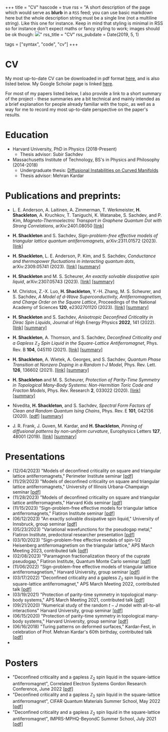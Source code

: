+++
title = "CV"
hascode = true
rss = "A short description of the page which would serve as **blurb** in a `RSS` feed; you can use basic markdown here but the whole description string must be a single line (not a multiline string). Like this one for instance. Keep in mind that styling is minimal in RSS so for instance don't expect maths or fancy styling to work; images should be ok though: ![](https://upload.wikimedia.org/wikipedia/en/b/b0/Rick_and_Morty_characters.jpg)"
rss_title = "CV"
rss_pubdate = Date(2019, 5, 1)

tags = ["syntax", "code", "cv"]
+++

# CV

My most up-to-date CV can be downloaded in pdf format [here](/pdfs/henryShackletonCV.pdf), and is also listed below. My Google Scholar page is linked [here](https://scholar.google.com/citations?user=VO6t9ZQAAAAJ&hl=en).

For most of my papers listed below, I also provide a link to a short summary of the project - these summaries are a bit technical and mainly intended as a brief explanation for people already familiar with the topic, as well as a way for me to record my most up-to-date perspective on the paper's results.

# Education    
* Harvard University, PhD in Physics (2018-Present) 
  * Thesis advisor: Subir Sachdev
* Massachusetts Institute of Technology, BS's in Physics and Philosophy (2014-2018)         
  * Undergraduate thesis: [Diffusional Instabilities on Curved Manifolds](https://dspace.mit.edu/handle/1721.1/120212)
  * Thesis advisor: Mehran Kardar  
# Publications and preprints:     

- L. E. Anderson, A. Laitinen, A. Zimmerman, T. Werkmeister, **H. Shackleton**, A. Kruchkov, T. Taniguchi, K. Watanabe, S. Sachdev, and P. Kim, *Magneto-Thermoelectric Transport in Graphene Quantum Dot with Strong Correlations*, arXiv:2401.08050 [[link]](https://arxiv.org/abs/2401.08050)
- **H. Shackleton** and S. Sachdev, *Sign-problem-free effective models of triangular lattice quantum antiferromagnets*, arXiv:2311.01572 (2023). [[link]](https://arxiv.org/abs/2311.01572)

- **H. Shackleton**, L. E. Anderson, P. Kim, and S. Sachdev, *Conductance and thermopower fluctuations in interacting quantum dots*, arXiv:2309.05741 (2023). [[link]](https://doi.org/10.48550/arXiv.2309.05741) [[summary]](/papers/graphenetheory)

- **H. Shackleton** and M. S. Scheurer, *An exactly solvable dissipative spin liquid*, arXiv:2307.05743 (2023). [[link]](https://doi.org/10.48550/arXiv.2307.05743) [[summary]](/papers/bilayer)

- M. Christos, Z.-X. Luo, **H. Shackleton**, Y.-H. Zhang, M. S. Scheurer, and S. Sachdev, *A Model of d-Wave Superconductivity, Antiferromagnetism, and Charge Order on the Square Lattice*, Proceedings of the National Academy of Sciences **120**, e2302701120 (2023). [[link]](https://doi.org/10.1073/pnas.2302701120) [[summary]](/papers/ancilla)

- **H. Shackleton** and S. Sachdev, *Anisotropic Deconfined Criticality in Dirac Spin Liquids*, Journal of High Energy Physics **2022**, 141 (2022). [[link]](https://doi.org/10.1007/JHEP07(2022)141) [[summary]](/papers/dqcp2) 

- **H. Shackleton**, A. Thomson, and S. Sachdev, *Deconfined Criticality and a Gapless $\mathbb{Z}_2$ Spin Liquid in the Square-Lattice Antiferromagnet*, Phys. Rev. B **104**, 045110 (2021). [[link]](https://doi.org/10.1103/PhysRevB.104.045110) [[summary]](/papers/dqcp1) 

- **H. Shackleton**, A. Wietek, A. Georges, and S. Sachdev, *Quantum Phase Transition at Nonzero Doping in a Random t-J Model*, Phys. Rev. Lett. **126**, 136602 (2021). [[link]](https://doi.org/10.1103/PhysRevLett.126.136602) [[summary]](/papers/tj) 

- **H. Shackleton** and M. S. Scheurer, *Protection of Parity-Time Symmetry in Topological Many-Body Systems: Non-Hermitian Toric Code and Fracton Models*, Phys. Rev. Research **2**, 033022 (2020). [[link]](https://doi.org/10.1103/PhysRevResearch.2.033022) [[summary]](/papers/tc)

- Nivedita, **H. Shackleton**, and S. Sachdev, *Spectral Form Factors of Clean and Random Quantum Ising Chains*, Phys. Rev. E **101**, 042136 (2020). [[pdf]](https://doi.org/10.1103/PhysRevE.101.042136) [[summary]](/papers/isingsff)

- J. R. Frank, J. Guven, M. Kardar, and **H. Shackleton**, *Pinning of diffusional patterns by non-uniform curvature*, Europhysics Letters **127**, 48001 (2019). [[link]](https://doi.org/10.1209/0295-5075/127/48001) [[summary]](/papers/kardar) 

# Presentations
* (12/04/2023) "Models of deconfined criticality on square and triangular lattice antiferromagnets," Perimeter Institute seminar [[pdf]](/presentations/dec23Perimeter.pdf)
* (11/29/2023) "Models of deconfined criticality on square and triangular lattice antiferromagnets," University of Illinois Urbana-Champaign seminar [[pdf]](/presentations/nov23UIUC.pdf)
* (11/28/2023) "Models of deconfined criticality on square and triangular lattice antiferromagnets," Harvard Kids seminar [[pdf]](/presentations/nov23Kids.pdf)
* (11/15/2023) "Sign-problem-free effective models for triangular lattice antiferromagnets," Flatiron Institute seminar [[pdf]](/presentations/nov23Flatiron.pdf)
* (06/12/2023) "An exactly solvable dissipative spin liquid," University of Innsbruck, group seminar [[pdf]](/presentations/jun23Innsbruck.pdf)
* (05/23/2023) "Variational wavefunctions for the pseudogap metal," Flatiron Institute, predoctoral researcher presentation [[pdf]](/presentations/may23Flatiron.pdf)
* (03/10/2023) "Sign-problem-free effective models of spin-1/2 Heisenberg antiferromagnetism on the triangular lattice," APS March Meeting 2023, contributed talk [[pdf]](/presentations/mar23APS.pdf)
* (02/08/2023) "Paramagnon fractionalization theory of the cuprate pseudogap," Flatiron Institute, Quantum Monte Carlo seminar [[pdf]](/presentations/feb23Flatiron.pdf)
* (11/06/2022) "Sign-problem-free effective models of triangular lattice antiferromagnetism," Harvard University, group seminar [[pdf]](/presentations/nov22Harvard.pdf)
* (03/17/2022) "Deconfined criticality and a gapless $\mathbb{Z}_2$ spin liquid in the square-lattice antiferromagnet," APS March Meeting 2022, contributed talk [[pdf]](/presentations/mar22APS.pdf)
* (03/19/2021) "Protection of parity-time symmetry in topological many-body systems," APS March Meeting 2021, contributed talk [[pdf]](/presentations/mar21APS.pdf)
* (09/21/2020) "Numerical study of the random $t-J$ model with all-to-all interactions" Harvard University, group seminar [[pdf]](/presentations/aug20Harvard.pdf)
* (06/15/2020) "Protection of parity-time symmetry in topological many-body systems," Harvard University, group seminar [[pdf]](/presentations/jun20Harvard.pdf)
* (06/16/2018) "Turing patterns on deformed surfaces," Kardar-Fest, in celebration of Prof. Mehran Kardar's 60th birthday, contributed talk [[pdf]](/presentations/jun18Kardar.pdf)
* 
# Posters 
* "Deconfined criticality and a gapless $\mathbb{Z}_2$ spin liquid in the square-lattice antiferromagnet", Correlated Electron Systems Gordon Research Conference, June 2022 [[pdf]](/posters/grc.pdf)
* "Deconfined criticality and a gapless $\mathbb{Z}_2$ spin liquid in the square-lattice antiferromagnet", CIFAR Quantum Materials Summer School, May 2022 [[pdf]](/posters/cifar.pdf)
* "Deconfined criticality and a gapless $\mathbb{Z}_2$ spin liquid in the square-lattice antiferromagnet", IMPRS-MPHQ-BeyondC Summer School, July 2021 [[pdf]](/posters/imprs.pdf)

